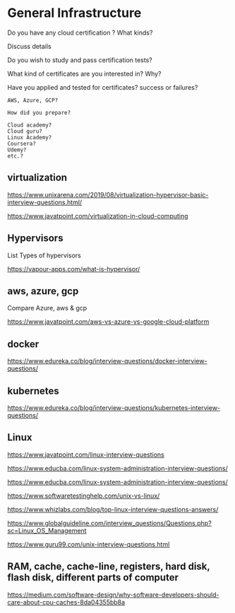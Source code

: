 # General Infrastructure 




Do you have any cloud certification ?   What kinds?

Discuss details

Do you wish to study and pass certification tests?

What kind of certificates are you interested in?
Why?

Have you applied and tested for certificates?  success or failures?

```
AWS, Azure, GCP?

How did you prepare?

Cloud academy?
Cloud guru?
Linux Academy?
Coursera?
Udemy?
etc.?
```





## virtualization

https://www.unixarena.com/2019/08/virtualization-hypervisor-basic-interview-questions.html/

https://www.javatpoint.com/virtualization-in-cloud-computing

## Hypervisors

List Types of hypervisors

https://vapour-apps.com/what-is-hypervisor/

## aws, azure, gcp

Compare Azure, aws & gcp

https://www.javatpoint.com/aws-vs-azure-vs-google-cloud-platform

## docker

https://www.edureka.co/blog/interview-questions/docker-interview-questions/

## kubernetes

https://www.edureka.co/blog/interview-questions/kubernetes-interview-questions/

## Linux

https://www.javatpoint.com/linux-interview-questions



https://www.educba.com/linux-system-administration-interview-questions/

https://www.educba.com/linux-system-administration-interview-questions/

https://www.softwaretestinghelp.com/unix-vs-linux/



https://www.whizlabs.com/blog/top-linux-interview-questions-answers/

https://www.globalguideline.com/interview_questions/Questions.php?sc=Linux_OS_Management



https://www.guru99.com/unix-interview-questions.html

## RAM, cache, cache-line, registers, hard disk, flash disk, different parts of computer


https://medium.com/software-design/why-software-developers-should-care-about-cpu-caches-8da04355bb8a

